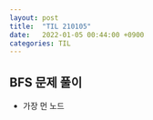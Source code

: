 ```yaml
---
layout: post
title:  "TIL 210105"
date:   2022-01-05 00:44:00 +0900
categories: TIL
---
```


## BFS 문제 풀이
- 가장 먼 노드

